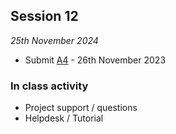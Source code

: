 ## Session 12

*25th November 2024*

* Submit [A4](/41934/Assignments/A4) - 26th November 2023

### In class activity
* Project support / questions
* Helpdesk / Tutorial
